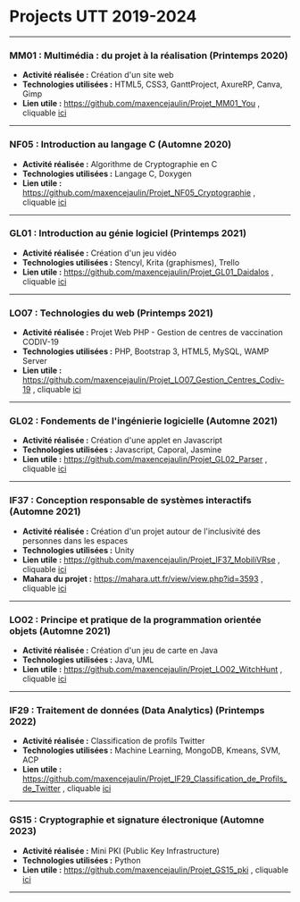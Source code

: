 # Projects UTT 2019-2024
 
----

### **MM01 : Multimédia : du projet à la réalisation (Printemps 2020)**
- **Activité réalisée :** Création d'un site web
- **Technologies utilisées :** HTML5, CSS3, GanttProject, AxureRP, Canva, Gimp
- **Lien utile :** https://github.com/maxencejaulin/Projet_MM01_You , cliquable [ici](https://github.com/maxencejaulin/Projet_MM01_You)

----

### **NF05 : Introduction au langage C (Automne 2020)**
- **Activité réalisée :** Algorithme de Cryptographie en C
- **Technologies utilisées :** Langage C, Doxygen
- **Lien utile :** https://github.com/maxencejaulin/Projet_NF05_Cryptographie , cliquable [ici](https://github.com/maxencejaulin/Projet_NF05_Cryptographie)

----

### **GL01 : Introduction au génie logiciel (Printemps 2021)**
- **Activité réalisée :** Création d'un jeu vidéo
- **Technologies utilisées :** Stencyl, Krita (graphismes), Trello
- **Lien utile :** https://github.com/maxencejaulin/Projet_GL01_Daidalos , cliquable [ici](https://github.com/maxencejaulin/Projet_GL01_Daidalos)

----

### **LO07 : Technologies du web (Printemps 2021)**
- **Activité réalisée :** Projet Web PHP - Gestion de centres de vaccination CODIV-19
- **Technologies utilisées :** PHP, Bootstrap 3, HTML5, MySQL, WAMP Server
- **Lien utile :** https://github.com/maxencejaulin/Projet_LO07_Gestion_Centres_Codiv-19 , cliquable [ici](https://github.com/maxencejaulin/Projet_LO07_Gestion_Centres_Codiv-19)

----

### **GL02 : Fondements de l'ingénierie logicielle (Automne 2021)**
- **Activité réalisée :** Création d'une applet en Javascript
- **Technologies utilisées :** Javascript, Caporal, Jasmine
- **Lien utile :** https://github.com/maxencejaulin/Projet_GL02_Parser , cliquable [ici](https://github.com/maxencejaulin/Projet_GL02_Parser)

----

### **IF37 : Conception responsable de systèmes interactifs (Automne 2021)**
- **Activité réalisée :** Création d'un projet autour de l'inclusivité des personnes dans les espaces
- **Technologies utilisées :** Unity
- **Lien utile :** https://github.com/maxencejaulin/Projet_IF37_MobiliVRse , cliquable [ici](https://github.com/maxencejaulin/Projet_IF37_MobiliVRse)
- **Mahara du projet :** https://mahara.utt.fr/view/view.php?id=3593 , cliquable [ici](https://mahara.utt.fr/view/view.php?id=3593)

----

### **LO02 : Principe et pratique de la programmation orientée objets (Automne 2021)**
- **Activité réalisée :** Création d'un jeu de carte en Java
- **Technologies utilisées :** Java, UML
- **Lien utile :** https://github.com/maxencejaulin/Projet_LO02_WitchHunt , cliquable [ici](https://github.com/maxencejaulin/Projet_LO02_WitchHunt)

----

### **IF29 : Traitement de données (Data Analytics) (Printemps 2022)**
- **Activité réalisée :** Classification de profils Twitter
- **Technologies utilisées :** Machine Learning, MongoDB, Kmeans, SVM, ACP
- **Lien utile :** https://github.com/maxencejaulin/Projet_IF29_Classification_de_Profils_de_Twitter , cliquable [ici](https://github.com/maxencejaulin/Projet_IF29_Classification_de_Profils_de_Twitter)

----

### **GS15 : Cryptographie et signature électronique (Automne 2023)**
- **Activité réalisée :** Mini PKI (Public Key Infrastructure)
- **Technologies utilisées :** Python
- **Lien utile :** https://github.com/maxencejaulin/Projet_GS15_pki , cliquable [ici](https://github.com/maxencejaulin/Projet_GS15_pki)

----




